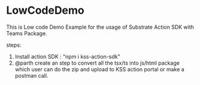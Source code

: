 # LowCodeDemo
This is Low code Demo Example for the usage of Substrate Action SDK with Teams Package.


steps:

1) Install action SDK : "npm i kss-action-sdk"
2) @parth create an step to convert all the tsx/ts into js/html package 
    which user can do the zip and upload to KSS action portal or make a postman call.
